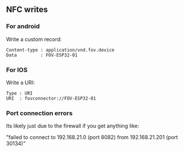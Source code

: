 ## NFC writes 

### For android 

Write a custom record:
```
Content-type : application/vnd.fov.device
Data         : FOV-ESP32-01
```

### For IOS 

Write a URI:
```
Type : URI
URI  : fovconnector://FOV-ESP32-01
```

### Port connection errors 

Its likely just due to the firewall if you get anything like:

"failed to connect to 192.168.21.0 (port 8082) from 192.168.21.201 (port 30134)" 